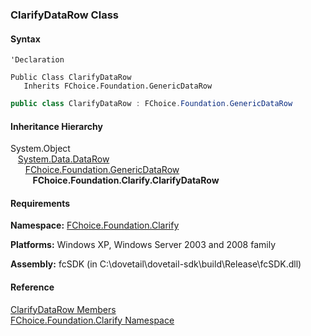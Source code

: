 ﻿### ClarifyDataRow Class

#### Syntax

```vbnet
'Declaration

Public Class ClarifyDataRow 
   Inherits FChoice.Foundation.GenericDataRow
```

```csharp
public class ClarifyDataRow : FChoice.Foundation.GenericDataRow
``` 

#### Inheritance Hierarchy

System.Object  
   [System.Data.DataRow](#)  
      [FChoice.Foundation.GenericDataRow](fcSDK~FChoice.Foundation.GenericDataRow.md)  
         **FChoice.Foundation.Clarify.ClarifyDataRow**  

#### Requirements

**Namespace:** [FChoice.Foundation.Clarify](fcSDK~FChoice.Foundation.Clarify_namespace.md)

**Platforms:** Windows XP, Windows Server 2003 and 2008 family

**Assembly:** fcSDK (in C:\\dovetail\\dovetail-sdk\\build\\Release\\fcSDK.dll)

#### Reference

[ClarifyDataRow Members](fcSDK~FChoice.Foundation.Clarify.ClarifyDataRow_members.md)  
[FChoice.Foundation.Clarify Namespace](fcSDK~FChoice.Foundation.Clarify_namespace.md)